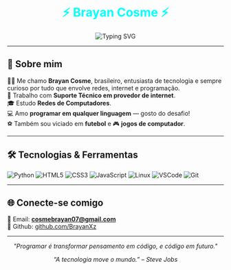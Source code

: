 <h1 align="center" style="color:#0ff;">⚡ Brayan Cosme ⚡</h1>

<p align="center">
  <img src="https://readme-typing-svg.demolab.com?font=Fira+Code&weight=500&size=24&pause=1000&color=00F7FF&center=true&vCenter=true&width=435&lines=Suporte+T%C3%A9cnico+em+TI;Apaixonado+por+Programar;Estudante+de+Redes;Futebol+%26+Jogos+de+PC" alt="Typing SVG" />
</p>

---

## 🧠 Sobre mim

🧍‍♂️ Me chamo **Brayan Cosme**, brasileiro, entusiasta de tecnologia e sempre curioso por tudo que envolve redes, internet e programação.  
💼 Trabalho com **Suporte Técnico em provedor de internet**.  
🎓 Estudo **Redes de Computadores**.  
💻 Amo **programar em qualquer linguagem** — gosto do desafio!  
⚽ Também sou viciado em **futebol** e 🎮 **jogos de computador**.

---

## 🛠️ Tecnologias & Ferramentas

![Python](https://img.shields.io/badge/Python-00f7ff?style=for-the-badge&logo=python&logoColor=black)
![HTML5](https://img.shields.io/badge/HTML5-00f7ff?style=for-the-badge&logo=html5&logoColor=black)
![CSS3](https://img.shields.io/badge/CSS3-00f7ff?style=for-the-badge&logo=css3&logoColor=black)
![JavaScript](https://img.shields.io/badge/JavaScript-00f7ff?style=for-the-badge&logo=javascript&logoColor=black)
![Linux](https://img.shields.io/badge/Linux-00f7ff?style=for-the-badge&logo=linux&logoColor=black)
![VSCode](https://img.shields.io/badge/VS_Code-00f7ff?style=for-the-badge&logo=visual-studio-code&logoColor=black)
![Git](https://img.shields.io/badge/Git-00f7ff?style=for-the-badge&logo=git&logoColor=black)

---

## 🌐 Conecte-se comigo

🔹 Email: **cosmebrayan07@gmail.com**  
🔹 Github: [github.com/BrayanXz](https://github.com/BrayanXz)

---

<p align="center">
  <em>"Programar é transformar pensamento em código, e código em futuro."</em>  
</p>
<p align="center">
<em>“A tecnologia move o mundo.” – Steve Jobs</em>
</p>
